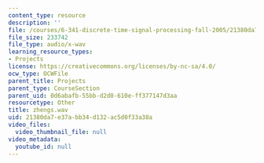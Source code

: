 ```yaml
---
content_type: resource
description: ''
file: /courses/6-341-discrete-time-signal-processing-fall-2005/21380da7e37abb34d132ac5d0f33a38a_zhengs.wav
file_size: 233742
file_type: audio/x-wav
learning_resource_types:
- Projects
license: https://creativecommons.org/licenses/by-nc-sa/4.0/
ocw_type: OCWFile
parent_title: Projects
parent_type: CourseSection
parent_uid: 0d6abafb-55bb-d2d0-610e-ff377147d3aa
resourcetype: Other
title: zhengs.wav
uid: 21380da7-e37a-bb34-d132-ac5d0f33a38a
video_files:
  video_thumbnail_file: null
video_metadata:
  youtube_id: null
---
```

